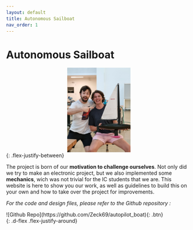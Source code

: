 ```yaml
---
layout: default
title: Autonomous Sailboat
nav_order: 1
---
```


# **Autonomous Sailboat**

<img src="./assets/joie.jpg"
     alt="Team Joy with the Boat"
     style="display: block; max-height:230px; height: auto; width: auto; margin: auto" /> 
{: .flex-justify-between}

The project is born of our **motivation to challenge ourselves**. Not only did we try to make an electronic project, but we also implemented some **mechanics**, wich was not trivial for the IC students that we are. This website is here to show you our work, as well as guidelines to build this on your own and how to take over the project for improvements.

*For the code and design files, please refer to the Github repository :*<br/>

<div>
![Github Repo](https://github.com/Zeck69/autopilot_boat){: .btn}
</div>
{: .d-flex .flex-justify-around}

